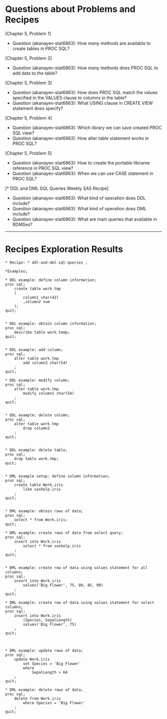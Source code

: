 
# Questions about Problems and Recipes



[Chapter 5, Problem 1]
* Question (akanayev-stat6863): How many methods are available to create tables in PROC SQL?




[Chapter 5, Problem 2]
* Question (akanayev-stat6863): How many methods does PROC SQL to add data to the table?




[Chapter 5, Problem 3]
* Question (akanayev-stat6863): How does PROC SQL match the values specified in the VALUES clause to columns in the table?
* Question (akanayev-stat6863): What USING clause in CREATE VIEW statement does specify?



[Chapter 5, Problem 4] 
* Question (akanayev-stat6863): Which library we can save created PROC SQL view?
* Question (akanayev-stat6863): How alter table statement works in PROC SQL?



[Chapter 5, Problem 5] 
* Question (akanayev-stat6863): How to create the portable libname reference in PROC SQL view?
* Question (akanayev-stat6863): When we can use CASE statement in PROC SQL?



[* DDL and DML SQL Queries Weekly SAS Recipe]
* Question (akanayev-stat6863): What kind of operation does DDL include?
* Question (akanayev-stat6863): What kind of operation does DML include?
* Question (akanayev-stat6863): What are main queries that available in RDMSes? 

***



# Recipes Exploration Results




```
* Recipe: * ddl-and-dml-sql-queries ;

*Examples;

* DDL example: define column information;
proc sql;
	create table work.tmp
	(
		column1 char(42)
		,column2 num
	);
quit;


* DDL example: obtain column information;
proc sql;
	describe table work.temp;
quit;


* DDL example: add column;
proc sql;
	alter table work.tmp
		add column3 char(54)
	;
quit;

* DDL example: modify column;
proc sql;
	alter table work.tmp
		modify column1 char(54)
	;
quit;


* DDL example: delete column;
proc sql;
	alter table work.tmp
		drop column2
	;
quit;


* DDL example: delete table;
proc sql;
	drop table work.tmp;
quit;


* DML example setup: define column information;
proc sql;
	create table Work.iris
		like sashelp.iris
	;
quit;


* DML example: obtain rows of data;
proc sql;
	select * from Work.iris;
quit;

* DML example: create rows of data from select query;
proc sql;
	insert into Work.iris
		select * from sashelp.iris
	;
quit;


* DML example: create row of data using values statement for all columns;
proc sql;
	insert into Work.iris
		values('Big Flower', 75, 80, 85, 90)
	;
quit;

* DML example: create row of data using values statement for select columns;
proc sql;
	insert into Work.iris
		(Species, SepalLength)
		values('Big Flower', 75)
	;
quit;



* DML example: update rows of data;
proc sql;
	update Work.iris
		set Species = 'Big Flower'
		where
			SepalLength > 64
	;
quit;

* DML example: delete rows of data;
proc sql;
	delete from Work.iris
		where Species = 'Big Flower'
	;
quit;



```